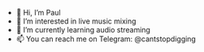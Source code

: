 - 👋 Hi, I’m Paul
- 👀 I’m interested in live music mixing
- 🌱 I’m currently learning audio streaming
- 📫 You can reach me on Telegram: @cantstopdigging

<!---
perfectstroke/perfectstroke is a ✨ special ✨ repository because its `README.md` (this file) appears on your GitHub profile.
You can click the Preview link to take a look at your changes.
--->
